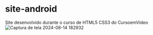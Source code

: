 # site-android
Site desenvolvido durante o curso de HTML5 CSS3 do CursoemVideo
![Captura de tela 2024-08-14 182932](https://github.com/user-attachments/assets/f7551d9d-f413-430b-8d85-f56d4f9e2cce)
